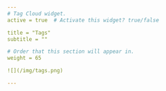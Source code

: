 ```yaml
---
# Tag Cloud widget.
active = true  # Activate this widget? true/false

title = "Tags"
subtitle = ""

# Order that this section will appear in.
weight = 65

![](/img/tags.png)

---
```

